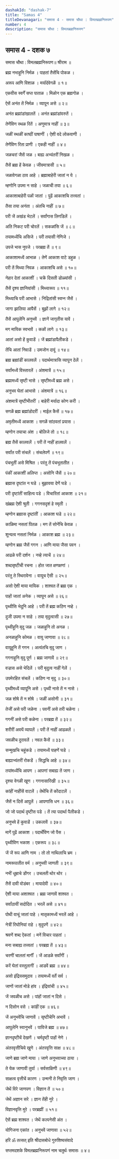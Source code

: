 ```yaml
---
dashakId: "dashak-7"
title: "Samas 4"
titleDevanagari: "समास 4 - समास चौथा : विमलब्रह्मनिरूपण"
number: 4
description: "समास चौथा : विमलब्रह्मनिरूपण"
---
```


## समास 4 - दशक ७

समास चौथा : विमलब्रह्मनिरूपण॥ श्रीराम ॥

ब्रह्म नभाहूनि निर्मळ । पाहतां तैसेंचि पोकळ ।

अरूप आणि विशाळ । मर्यादेवेगळें ॥ १॥

एकवीस स्वर्गें सप्त पाताळ । मिळोन एक ब्रह्मगोळ ।

ऐसें अनंत तें निर्मळ । व्यापून असे ॥ २॥

अनंत ब्रह्मांडांखालतें । अनंत ब्रह्मांडांवरुतें ।

तेणेंविण स्थळ रितें । अणुमात्र नाहीं ॥ ३॥

जळीं स्थळीं काष्ठीं पाषाणीं । ऐशी वदे लोकवाणी ।

तेणेंविण रिता प्राणी । एकही नाहीं ॥ ४॥

जळचरां जैसें जळ । बाह्य अभ्यंतरीं निखळ ।

तैसें ब्रह्म हें केवळ । जीवमात्रासी ॥ ५॥

जळावेगळा ठाव आहे । ब्रह्माबाहेरी जातां न ये ।

म्हणोनि उपमा न साहे । जळाची तया ॥ ६॥

आकाशाबाहेरी पळों जातां । पुढें आकाशचि तत्त्वतां ।

तैसा तया अनंता । अंतचि नाहीं ॥ ७॥

परी जें अखंड भेटलें । सर्वांगास लिगडिलें ।

अति निकट परी चोरलें । सकळांसि जें ॥ ८॥

तयामध्येंचि असिजे । परी तयासी नेणिजे ।

उपजे भास नुपजे । परब्रह्म तें ॥ ९॥

आकाशामध्यें आभाळ । तेणें आकाश वाटे डहुळ ।

परी तें मिथ्या निवळ । आकाशचि असे ॥ १०॥

नेहार देतां आकाशीं । चक्रें दिसती डोळ्यांसी ।

तैसें दृश्य ज्ञानियांसी । मिथ्यारूप ॥ ११॥

मिथ्याचि परी आभासे । निद्रितांसी स्वप्न जैसें ।

जागा झालिया आपैसें । बुझों लागे ॥ १२॥

तैसें आपुलेनि अनुभवें । ज्ञानें जागृतीस यावें ।

मग मायिक स्वभावें । कळों लागे ॥ १३॥

आतां असो हें कुवाडें । जें ब्रह्मांडापैलीकडे ।

तेंचि आतां निवाडें । उमजोन दावूं ॥ १४॥

ब्रह्म ब्रह्मांडीं कालवलें । पदार्थमात्रासि व्यापून ठेलें ।

सर्वांमध्यें विस्तारलें । अंशमात्रें ॥ १५॥

ब्रह्मामध्यें सृष्टी भासे । सृष्टीमध्यें ब्रह्म असे ।

अनुभव घेतां आभासे । अंशमात्रें ॥ १६॥

अंशमात्रें सृष्टीभीतरीं । बाहेरी मर्यादा कोण करी ।

सगळें ब्रह्म ब्रह्मांडोदरीं । मा‍ईल कैसें ॥ १७॥

अमृतीमध्यें आकाश । सगळें सांठवतां प्रयास ।

म्हणोन तयाचा अंश । बोलिजे तो ॥ १८॥

ब्रह्म तैसें कालवलें । परी तें नाहीं हालवलें ।

सर्वांत परी संचलें । संचलेपणें ॥ १९॥

पंचभूतीं असे मिश्रित । परंतु तें पंचभूतातीत ।

पंकीं आकाशीं अलिप्त । असोनि जैसें ॥ २०॥

ब्रह्मास दृष्टांत न घडे । बुझावया देणें घडे ।

परी दृष्टांतीं साहित्य पडे । विचारितां आकाश ॥ २१॥

खंब्रह्म ऐशी श्रुती । गगनसदृशं हे स्मृती ।

म्हणोन ब्रह्मास दृष्टांतीं । आकाश घडे ॥ २२॥

काळिमा नसतां पितळ । मग तें सोनेंचि केवळ ।

शून्यत्व नसतां निर्मळ । आकाश ब्रह्म ॥ २३॥

म्हणोन ब्रह्म जैसें गगन । आणि माया जैसा पवन ।

आढळे परी दर्शन । नव्हे त्याचें ॥ २४॥

शब्दसृष्टीची रचना । होत जात क्षणक्षणां ।

परंतु ते स्थिरावेना । वायूच ऐसी ॥ २५॥

असो ऐशी माया मायिक । शाश्वत तें ब्रह्म एक ।

पाहों जातां अनेक । व्यापून असे ॥ २६॥

पृथ्वीसि भेदूनि आहे । परी तें ब्रह्म कठिण नव्हे ।

दुजी उपमा न साहे । तया मृदुत्वासी ॥ २७॥

पृथ्वीहूनि मृदु जळ । जळाहूनि तो अनळ ।

अनळाहूनि कोमळ । वायु जाणावा ॥ २८॥

वायूहूनि तें गगन । अत्यंतचि मृदु जाण ।

गगनाहूनि मृदु पूर्ण । ब्रह्म जाणावें ॥ २९॥

वज्रास असे भेदिलें । परी मृदुत्व नाहीं गेलें ।

उपमेरहित संचलें । कठिण ना मृदु ॥ ३०॥

पृथ्वीमध्यें व्यापूनि असे । पृथ्वी नासे तें न नासे ।

जळ शोषे तें न शोषे । जळीं असोनी ॥ ३१॥

तेजीं असे परी जळेना । पवनीं असे तरी चळेना ।

गगनीं असे परी कळेना । परब्रह्म तें ॥ ३२॥

शरीरीं अवघें व्यापलें । परी तें नाहीं आढळलें ।

जवळीच दुरावलें । नवल कैसें ॥ ३३॥

सन्मुखचि चहूंकडे । तयामध्यें पाहणें घडे ।

बाह्याभ्यंतरीं रोकडें । सिद्धचि आहे ॥ ३४॥

तयांमध्येंचि आपण । आपणां सबाह्य तें जाण ।

दृश्या वेगळी खूण । गगनासारिखी ॥ ३५॥

कांहीं नाहींसें वाटलें । तेथेंचि तें कोंदाटलें ।

जैसें न दिसें आपुलें । आपणासि धन ॥ ३६॥

जो जो पदार्थ दृष्टीस पडे । तें त्या पदार्था पैलीकडे ।

अनुभवे हें कुवाडें । उकलावें ॥ ३७॥

मागें पुढें आकाश । पदार्थेंविण जो पैस ।

पृथ्वीविण भकाश । एकरूप ॥ ३८॥

जें जें रूप आणि नाम । तो तो नाथिलाचि भ्रम ।

नामरूपातीत वर्म । अनुभवी जाणती ॥ ३९॥

नभीं धूम्राचे डोंगर । उचलती थोर थोर ।

तैसें दावी वोडंबर । मायादेवी ॥ ४०॥

ऐशी माया अशाश्वत । ब्रह्म जाणावें शाश्वत ।

सर्वांठायीं सदोदित । भरलें असे ॥ ४१॥

पोथी वाचूं जातां पाहे । मातृकामध्यें भरलें आहे ।

नेत्रीं रिघोनियां राहे । मृदुपणें ॥ ४२॥

श्रवणें शब्द ऐकतां । मनें विचार पाहतां ।

मना सबाह्य तत्त्वतां । परब्रह्म तें ॥ ४३॥

चरणीं चालतां मार्गीं । जें आडळे सर्वांगीं ।

करें घेतां वस्तुलागीं । आडवें ब्रह्म ॥ ४४॥

असो इंद्रियसमुदाव । तयामध्यें वर्ते सर्व ।

जाणों जातां मोडे हांव । इंद्रियांची ॥ ४५॥

जें जवळीच असे । पांहों जातां न दिसे ।

न दिसोन वसे । कांहीं एक ॥ ४६॥

जें अनुभवेंचि जाणावें । सृष्टीचेनि अभावें ।

आपुलेनि स्वानुभवें । पाविजे ब्रह्म ॥ ४७॥

ज्ञानदृष्टीचें देखणें । चर्मदृष्टी पाहों नेणे ।

अंतरवृत्तीचिये खुणे । अंतरवृत्ति साक्ष ॥ ४८॥

जाणे ब्रह्म जाणे माया । जाणे अनुभवाच्या ठाया ।

ते येक जाणावी तुर्या । सर्वसाक्षिणी ॥ ४९॥

साक्षत्व वृत्तीचें कारण । उन्मनी ते निवृत्ति जाण ।

जेथें विरे जाणपण । विज्ञान तें ॥ ५०॥

जेथें अज्ञान सरे । ज्ञान तेंही नुरे ।

विज्ञानवृत्ति मुरे । परब्रह्मीं ॥ ५१॥

ऐसें ब्रह्म शाश्वत । जेथें कल्पनेसी अंत ।

योगिजना एकांत । अनुभवें जाणावा ॥ ५२॥

हरि ॐ तत्सत् इति श्रीदासबोधे गुरुशिष्यसंवादे

सप्तमदशके विमलब्रह्मनिरूपणं नाम चतुर्थः समासः ॥ ४॥